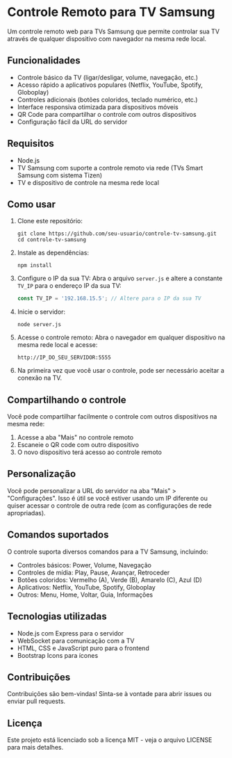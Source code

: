 # Controle Remoto para TV Samsung

Um controle remoto web para TVs Samsung que permite controlar sua TV através de qualquer dispositivo com navegador na mesma rede local.

## Funcionalidades

- Controle básico da TV (ligar/desligar, volume, navegação, etc.)
- Acesso rápido a aplicativos populares (Netflix, YouTube, Spotify, Globoplay)
- Controles adicionais (botões coloridos, teclado numérico, etc.)
- Interface responsiva otimizada para dispositivos móveis
- QR Code para compartilhar o controle com outros dispositivos
- Configuração fácil da URL do servidor

## Requisitos

- Node.js
- TV Samsung com suporte a controle remoto via rede (TVs Smart Samsung com sistema Tizen)
- TV e dispositivo de controle na mesma rede local

## Como usar

1. Clone este repositório:
   ```
   git clone https://github.com/seu-usuario/controle-tv-samsung.git
   cd controle-tv-samsung
   ```

2. Instale as dependências:
   ```
   npm install
   ```

3. Configure o IP da sua TV:
   Abra o arquivo `server.js` e altere a constante `TV_IP` para o endereço IP da sua TV:
   ```javascript
   const TV_IP = '192.168.15.5'; // Altere para o IP da sua TV
   ```

4. Inicie o servidor:
   ```
   node server.js
   ```

5. Acesse o controle remoto:
   Abra o navegador em qualquer dispositivo na mesma rede local e acesse:
   ```
   http://IP_DO_SEU_SERVIDOR:5555
   ```

6. Na primeira vez que você usar o controle, pode ser necessário aceitar a conexão na TV.

## Compartilhando o controle

Você pode compartilhar facilmente o controle com outros dispositivos na mesma rede:

1. Acesse a aba "Mais" no controle remoto
2. Escaneie o QR code com outro dispositivo
3. O novo dispositivo terá acesso ao controle remoto

## Personalização

Você pode personalizar a URL do servidor na aba "Mais" > "Configurações". Isso é útil se você estiver usando um IP diferente ou quiser acessar o controle de outra rede (com as configurações de rede apropriadas).

## Comandos suportados

O controle suporta diversos comandos para a TV Samsung, incluindo:

- Controles básicos: Power, Volume, Navegação
- Controles de mídia: Play, Pause, Avançar, Retroceder
- Botões coloridos: Vermelho (A), Verde (B), Amarelo (C), Azul (D)
- Aplicativos: Netflix, YouTube, Spotify, Globoplay
- Outros: Menu, Home, Voltar, Guia, Informações

## Tecnologias utilizadas

- Node.js com Express para o servidor
- WebSocket para comunicação com a TV
- HTML, CSS e JavaScript puro para o frontend
- Bootstrap Icons para ícones

## Contribuições

Contribuições são bem-vindas! Sinta-se à vontade para abrir issues ou enviar pull requests.

## Licença

Este projeto está licenciado sob a licença MIT - veja o arquivo LICENSE para mais detalhes.